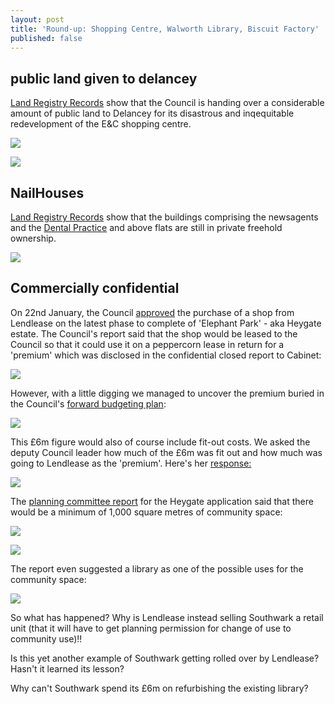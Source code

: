 ```yaml
---
layout: post
title: 'Round-up: Shopping Centre, Walworth Library, Biscuit Factory'
published: false
---
```

## public land given to delancey

[Land Registry Records](http://35percent.org/lrdeeds/shoppingcentreCouncilFreeholdLand.pdf) show that the Council is handing over a considerable amount of public land to Delancey for its disastrous and inqequitable redevelopment of the E&C shopping centre.

![](http://35percent.org/img/sccfl.png)

![](http://35percent.org/img/lospropertydevelopersnopasaran.jpg)

## NailHouses
[Land Registry Records](http://35percent.org/lrdeeds/scnewsagents.pdf) show that the buildings comprising the newsagents and the [Dental Practice](http://35percent.org/lrdeeds/32NKR.pdf) and above flats are still in private freehold ownership.

![](/img/nailhouses..)

## Commercially confidential
On 22nd January, the Council [approved](http://moderngov.southwark.gov.uk/documents/s79801/Report%20New%20Library%20and%20Heritage%20Centre%20for%20Walworth.pdf) the purchase of a shop from Lendlease on the latest phase to complete of 'Elephant Park' - aka Heygate estate. The Council's report said that the shop would be leased to the Council so that it could use it on a peppercorn lease in return for a 'premium' which was disclosed in the confidential closed report to Cabinet:

![](http://35percent.org/img/librarylease.png)

However, with a little digging we managed to uncover the premium buried in the Council's [forward budgeting plan](http://moderngov.southwark.gov.uk/documents/s80185/Appendix%20C%20Budget%20Virements%20and%20Variations%20at%20Month%208%202018-19.pdf):

![](http://35percent.org/img/librarybudget.png)

This £6m figure would also of course include fit-out costs. We asked the deputy Council leader how much of the £6m was fit out and how much was going to Lendlease as the 'premium'. Here's her [response:](https://twitter.com/rebeccalury/status/1090900899403362304)

![](http://35percent.org/img/cc.png)

The [planning committee report](moderngov.southwark.gov.uk/documents/s34476/Report.pdf) for the Heygate application said that there would be a minimum of 1,000 square metres of community space:

![](http://35percent.org/img/heygatecommunityfacs2.png)

![](http://35percent.org/img/heygatecommunityfacs.png)

The report even suggested a library as one of the possible uses for the community space:

![](http://35percent.org/img/heygatecommunityfacs3.png)

So what has happened? Why is Lendlease instead selling Southwark a retail unit (that it will have to get planning permission for change of use to community use)!!

Is this yet another example of Southwark getting rolled over by Lendlease? Hasn't it learned its lesson?

Why can't Southwark spend its £6m on refurbishing the existing library?


